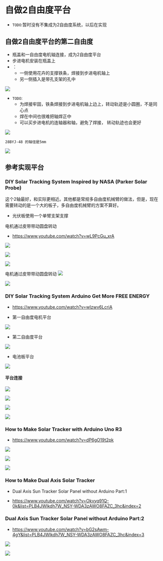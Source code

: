 # 自做2自由度平台

* `TODO`:暂时没有不集成为2自由度系统，以后在实现

## 自做2自由度平台的第二自由度

* 瓶盖和一自由度电机轴连接，成为2自由度平台
* 步进电机安装在瓶盖上
* ：
   * 一侧使用花卉的支撑铁条，焊接到步进电机轴上
   * 另一侧插入是带孔支架的孔中


![](img/solar_tracer/my_2axis_base_1.jpg)

* `TODO`:
    * 为焊接牢固，铁条焊接到步进电机轴上边上，转动轨迹是小圆圈，不是同心点
    * 焊在中间也很难把轴焊正中
    * 可以买步进电机的连轴器和轴，避免了焊接， 转动轨迹也会更好

![](img/solar_tracer/my_2axis_base_2.jpg)

    28BYJ-48 的轴径是5mm
![](img/solar_tracer/28byj-48-machine-value.jpg)

## 参考实现平台

### DIY Solar Tracking System Inspired by NASA (Parker Solar Probe)

这个2轴最好，和实际更相近。其他都是常规多自由度机械臂的做法，但是，现在需要转动的是一个大的板子，多自由度机械臂的方案不算好。

* 光伏板使用一个单臂支架支撑

电机通过皮带带动圆盘转动

* https://www.youtube.com/watch?v=wL9PcGu_xrA

![](img/solar_tracer/D_2axis_platform.jpg)

![](img/solar_tracer/D_2axis_platform_2.jpg)

![](img/solar_tracer/D_2axis_platform_3.jpg)

电机通过皮带带动圆盘转动
![](img/solar_tracer/D_2axis_platform_4.jpg)

![](img/solar_tracer/D_2axis_platform_5.jpg)


### DIY Solar Tracking System Arduino Get More FREE ENERGY
* https://www.youtube.com/watch?v=wIzwv6LcriA

* 第一自由度电机平台

![](./img/solar_tracer/1_1axis_base.jpg)

*  第二自由度平台

![](./img/solar_tracer/2_2axis_base.jpg)

* 电池板平台

![](img/solar_tracer/3_pandel_base.jpg)

#### 平台连接

![](img/solar_tracer/4_2axis_base-1axis_motor.jpg)

![](img/solar_tracer/5_2axis_base-panel.jpg)

![](img/solar_tracer/6_2axis_base-panel_axis.jpg)

![](img/solar_tracer/7_2axis_base-motor.jpg)

### How to Make Solar Tracker with Arduino Uno R3

* https://www.youtube.com/watch?v=dP6gO19t2pk

![](img/solar_tracer/B_2axis_platform_total.jpg)

![](img/solar_tracer/B_2axis_platform.jpg)

![](img/solar_tracer/B_2axis_platform_all.jpg)
### How to Make Dual Axis Solar Tracker

*  Dual Axis Sun Tracker Solar Panel without Arduino Part:1

  *  https://www.youtube.com/watch?v=Okvyq91Q-0k&list=PLB4JWIkdh7W_NSY-WDA3zAWO8FAZC_3hc&index=2

### Dual Axis Sun Tracker Solar Panel without Arduino Part:2

* https://www.youtube.com/watch?v=bG2sAwm-4gY&list=PLB4JWIkdh7W_NSY-WDA3zAWO8FAZC_3hc&index=3

![](img/solar_tracer/C_2axis_base.jpg)

![](img/solar_tracer/C_2axis_platform.jpg)
